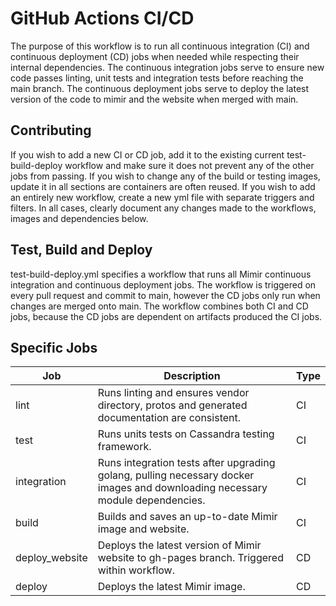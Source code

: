 # GitHub Actions CI/CD

The purpose of this workflow is to run all continuous integration (CI) and continuous deployment (CD) jobs when needed while respecting their internal dependencies. The continuous integration jobs serve to ensure new code passes linting, unit tests and integration tests before reaching the main branch. The continuous deployment jobs serve to deploy the latest version of the code to mimir and the website when merged with main.

## Contributing

If you wish to add a new CI or CD job, add it to the existing current test-build-deploy workflow and make sure it does not prevent any of the other jobs from passing. If you wish to change any of the build or testing images, update it in all sections are containers are often reused. If you wish to add an entirely new workflow, create a new yml file with separate triggers and filters. In all cases, clearly document any changes made to the workflows, images and dependencies below.

## Test, Build and Deploy

test-build-deploy.yml specifies a workflow that runs all Mimir continuous integration and continuous deployment jobs. The workflow is triggered on every pull request and commit to main, however the CD jobs only run when changes are merged onto main. The workflow combines both CI and CD jobs, because the CD jobs are dependent on artifacts produced the CI jobs.


## Specific Jobs

| Job                    | Description                                                                                                                   | Type |
|------------------------|-------------------------------------------------------------------------------------------------------------------------------|------|
| lint                   | Runs linting and ensures vendor directory, protos and generated documentation are consistent.                                 | CI   |
| test                   | Runs units tests on Cassandra testing framework.                                                                              | CI   |
| integration            | Runs integration tests after upgrading golang, pulling necessary docker images and downloading necessary module dependencies. | CI   |
| build                  | Builds and saves an up-to-date Mimir image and website.                                                                       | CI   |
| deploy_website         | Deploys the latest version of Mimir website to gh-pages branch. Triggered within workflow.                                    | CD   |
| deploy                 | Deploys the latest Mimir image.                                                                                               | CD   |

